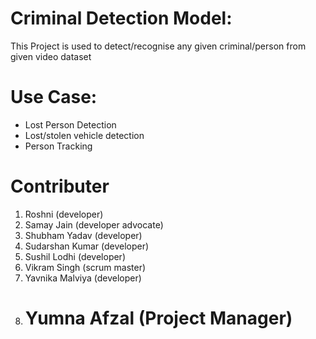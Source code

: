 
# Criminal Detection Model:

This Project is used to detect/recognise any given criminal/person from given video dataset

# Use Case:

* Lost Person Detection
* Lost/stolen vehicle detection
* Person Tracking

# Contributer

1. Roshni (developer)
2. Samay Jain (developer advocate)
3. Shubham Yadav (developer)
4. Sudarshan Kumar (developer)
5. Sushil Lodhi (developer)
6. Vikram Singh (scrum master)
7. Yavnika Malviya (developer)
8. Yumna Afzal (Project Manager)
   =============================
